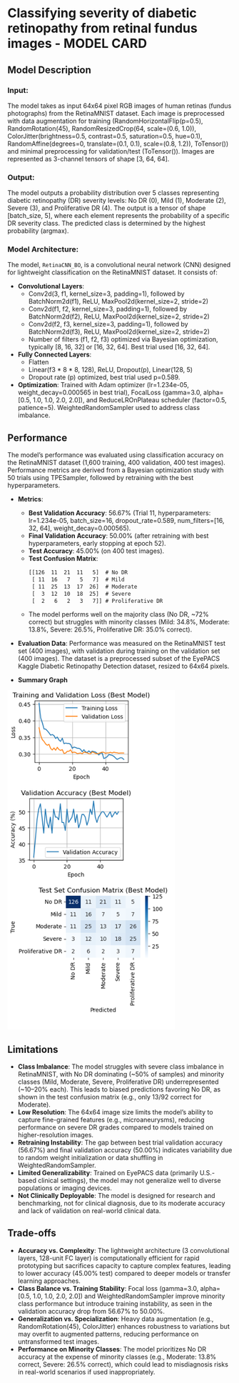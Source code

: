 # Classifying severity of diabetic retinopathy from retinal fundus images - MODEL CARD

## Model Description

### Input:
The model takes as input 64x64 pixel RGB images of human retinas (fundus photographs) from the RetinaMNIST dataset. Each image is preprocessed with data augmentation for training (RandomHorizontalFlip(p=0.5), RandomRotation(45), RandomResizedCrop(64, scale=(0.6, 1.0)), ColorJitter(brightness=0.5, contrast=0.5, saturation=0.5, hue=0.1), RandomAffine(degrees=0, translate=(0.1, 0.1), scale=(0.8, 1.2)), ToTensor()) and minimal preprocessing for validation/test (ToTensor()). Images are represented as 3-channel tensors of shape [3, 64, 64]. 

### Output:
The model outputs a probability distribution over 5 classes representing diabetic retinopathy (DR) severity levels: No DR (0), Mild (1), Moderate (2), Severe (3), and Proliferative DR (4). The output is a tensor of shape [batch_size, 5], where each element represents the probability of a specific DR severity class. The predicted class is determined by the highest probability (argmax).

### Model Architecture:
The model, `RetinaCNN_BO`, is a convolutional neural network (CNN) designed for lightweight classification on the RetinaMNIST dataset. It consists of:
- **Convolutional Layers**:
  - Conv2d(3, f1, kernel_size=3, padding=1), followed by BatchNorm2d(f1), ReLU, MaxPool2d(kernel_size=2, stride=2)
  - Conv2d(f1, f2, kernel_size=3, padding=1), followed by BatchNorm2d(f2), ReLU, MaxPool2d(kernel_size=2, stride=2)
  - Conv2d(f2, f3, kernel_size=3, padding=1), followed by BatchNorm2d(f3), ReLU, MaxPool2d(kernel_size=2, stride=2)
  - Number of filters (f1, f2, f3) optimized via Bayesian optimization, typically [8, 16, 32] or [16, 32, 64]. Best trial used [16, 32, 64].
- **Fully Connected Layers**:
  - Flatten
  - Linear(f3 * 8 * 8, 128), ReLU, Dropout(p), Linear(128, 5)
  - Dropout rate (p) optimized, best trial used p=0.589.
- **Optimization**: Trained with Adam optimizer (lr=1.234e-05, weight_decay=0.000565 in best trial), FocalLoss (gamma=3.0, alpha=[0.5, 1.0, 1.0, 2.0, 2.0]), and ReduceLROnPlateau scheduler (factor=0.5, patience=5). WeightedRandomSampler used to address class imbalance. 

## Performance

The model’s performance was evaluated using classification accuracy on the RetinaMNIST dataset (1,600 training, 400 validation, 400 test images). Performance metrics are derived from a Bayesian optimization study with 50 trials using TPESampler, followed by retraining with the best hyperparameters.

- **Metrics**:
  - **Best Validation Accuracy**: 56.67% (Trial 11, hyperparameters: lr=1.234e-05, batch_size=16, dropout_rate=0.589, num_filters=[16, 32, 64], weight_decay=0.000565).
  - **Final Validation Accuracy**: 50.00% (after retraining with best hyperparameters, early stopping at epoch 52).
  - **Test Accuracy**: 45.00% (on 400 test images).
  - **Test Confusion Matrix**:
    ```
    [[126  11  21  11   5]  # No DR
     [ 11  16   7   5   7]  # Mild
     [ 11  25  13  17  26]  # Moderate
     [  3  12  10  18  25]  # Severe
     [  2   6   2   3   7]] # Proliferative DR
    ```
  - The model performs well on the majority class (No DR, ~72% correct) but struggles with minority classes (Mild: 34.8%, Moderate: 13.8%, Severe: 26.5%, Proliferative DR: 35.0% correct).

- **Evaluation Data**: Performance was measured on the RetinaMNIST test set (400 images), with validation during training on the validation set (400 images). The dataset is a preprocessed subset of the EyePACS Kaggle Diabetic Retinopathy Detection dataset, resized to 64x64 pixels.

- **Summary Graph**

![ConfustionMatrix](model_results.png)

## Limitations

- **Class Imbalance**: The model struggles with severe class imbalance in RetinaMNIST, with No DR dominating (~50% of samples) and minority classes (Mild, Moderate, Severe, Proliferative DR) underrepresented (~10–20% each). This leads to biased predictions favoring No DR, as shown in the test confusion matrix (e.g., only 13/92 correct for Moderate).
- **Low Resolution**: The 64x64 image size limits the model’s ability to capture fine-grained features (e.g., microaneurysms), reducing performance on severe DR grades compared to models trained on higher-resolution images.
- **Retraining Instability**: The gap between best trial validation accuracy (56.67%) and final validation accuracy (50.00%) indicates variability due to random weight initialization or data shuffling in WeightedRandomSampler.
- **Limited Generalizability**: Trained on EyePACS data (primarily U.S.-based clinical settings), the model may not generalize well to diverse populations or imaging devices. 
- **Not Clinically Deployable**: The model is designed for research and benchmarking, not for clinical diagnosis, due to its moderate accuracy and lack of validation on real-world clinical data.

## Trade-offs

- **Accuracy vs. Complexity**: The lightweight architecture (3 convolutional layers, 128-unit FC layer) is computationally efficient for rapid prototyping but sacrifices capacity to capture complex features, leading to lower accuracy (45.00% test) compared to deeper models or transfer learning approaches.
- **Class Balance vs. Training Stability**: Focal loss (gamma=3.0, alpha=[0.5, 1.0, 1.0, 2.0, 2.0]) and WeightedRandomSampler improve minority class performance but introduce training instability, as seen in the validation accuracy drop from 56.67% to 50.00%.
- **Generalization vs. Specialization**: Heavy data augmentation (e.g., RandomRotation(45), ColorJitter) enhances robustness to variations but may overfit to augmented patterns, reducing performance on untransformed test images.
- **Performance on Minority Classes**: The model prioritizes No DR accuracy at the expense of minority classes (e.g., Moderate: 13.8% correct, Severe: 26.5% correct), which could lead to misdiagnosis risks in real-world scenarios if used inappropriately. 